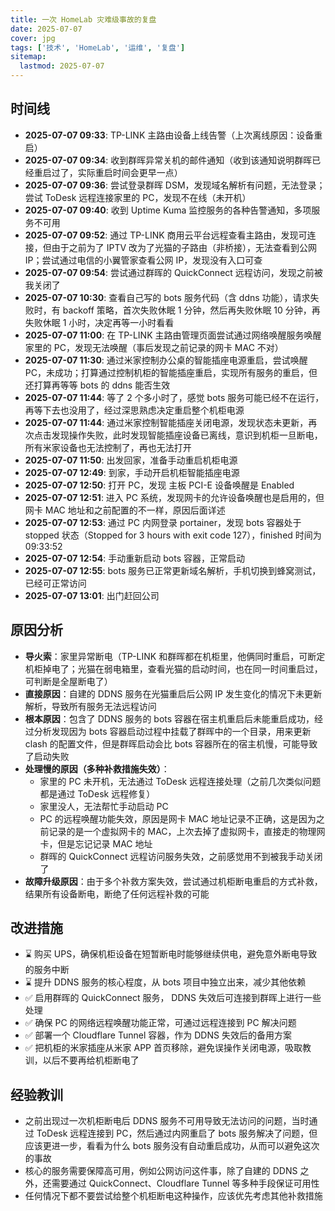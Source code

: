 ```yaml
---
title: 一次 HomeLab 灾难级事故的复盘
date: 2025-07-07
cover: jpg
tags: ['技术', 'HomeLab', '运维', '复盘']
sitemap:
  lastmod: 2025-07-07
---
```


## 时间线

- **2025-07-07 09:33**: TP-LINK 主路由设备上线告警（上次离线原因：设备重启）
- **2025-07-07 09:34**: 收到群晖异常关机的邮件通知（收到该通知说明群晖已经重启过了，实际重启时间会更早一点）
- **2025-07-07 09:36**: 尝试登录群晖 DSM，发现域名解析有问题，无法登录；尝试 ToDesk 远程连接家里的 PC，发现不在线（未开机）
- **2025-07-07 09:40**: 收到 Uptime Kuma 监控服务的各种告警通知，多项服务不可用
- **2025-07-07 09:52**: 通过 TP-LINK 商用云平台远程查看主路由，发现可连接，但由于之前为了 IPTV 改为了光猫的子路由（非桥接），无法查看到公网 IP；尝试通过电信的小翼管家查看公网 IP，发现没有入口可查
- **2025-07-07 09:54**: 尝试通过群晖的 QuickConnect 远程访问，发现之前被我关闭了
- **2025-07-07 10:30**: 查看自己写的 bots 服务代码（含 ddns 功能），请求失败时，有 backoff 策略，首次失败休眠 1 分钟，然后再失败休眠 10 分钟，再失败休眠 1 小时，决定再等一小时看看
- **2025-07-07 11:00**: 在 TP-LINK 主路由管理页面尝试通过网络唤醒服务唤醒家里的 PC，发现无法唤醒（事后发现之前记录的网卡 MAC 不对）
- **2025-07-07 11:30**: 通过米家控制办公桌的智能插座电源重启，尝试唤醒 PC，未成功；打算通过控制机柜的智能插座重启，实现所有服务的重启，但还打算再等等 bots 的 ddns 能否生效
- **2025-07-07 11:44**: 等了 2 个多小时了，感觉 bots 服务可能已经不在运行，再等下去也没用了，经过深思熟虑决定重启整个机柜电源
- **2025-07-07 11:44**: 通过米家控制智能插座关闭电源，发现状态未更新，再次点击发现操作失败，此时发现智能插座设备已离线，意识到机柜一旦断电，所有米家设备也无法控制了，再也无法打开
- **2025-07-07 11:50**: 出发回家，准备手动重启机柜电源
- **2025-07-07 12:49**: 到家，手动开启机柜智能插座电源
- **2025-07-07 12:50**: 打开 PC，发现 主板 PCI-E 设备唤醒是 Enabled
- **2025-07-07 12:51**: 进入 PC 系统，发现网卡的允许设备唤醒也是启用的，但网卡 MAC 地址和之前配置的不一样，原因后面详述
- **2025-07-07 12:53**: 通过 PC 内网登录 portainer，发现 bots 容器处于 stopped 状态（Stopped for 3 hours with exit code 127），finished 时间为 09:33:52
- **2025-07-07 12:54**: 手动重新启动 bots 容器，正常启动
- **2025-07-07 12:55**: bots 服务已正常更新域名解析，手机切换到蜂窝测试，已经可正常访问
- **2025-07-07 13:01**: 出门赶回公司

## 原因分析

- **导火索**：家里异常断电（TP-LINK 和群晖都在机柜里，他俩同时重启，可断定机柜掉电了；光猫在弱电箱里，查看光猫的启动时间，也在同一时间重启过，可判断是全屋断电了）
- **直接原因**：自建的 DDNS 服务在光猫重启后公网 IP 发生变化的情况下未更新解析，导致所有服务无法远程访问
- **根本原因**：包含了 DDNS 服务的 bots 容器在宿主机重启后未能重启成功，经过分析发现因为 bots 容器启动过程中挂载了群晖中的一个目录，用来更新 clash 的配置文件，但是群晖启动会比 bots 容器所在的宿主机慢，可能导致了启动失败
- **处理慢的原因（多种补救措施失效）**：
  - 家里的 PC 未开机，无法通过 ToDesk 远程连接处理（之前几次类似问题都是通过 ToDesk 远程修复）
  - 家里没人，无法帮忙手动启动 PC
  - PC 的远程唤醒功能失效，原因是网卡 MAC 地址记录不正确，这是因为之前记录的是一个虚拟网卡的 MAC，上次去掉了虚拟网卡，直接走的物理网卡，但是忘记记录 MAC 地址
  - 群晖的 QuickConnect 远程访问服务失效，之前感觉用不到被我手动关闭了
- **故障升级原因**：由于多个补救方案失效，尝试通过机柜断电重启的方式补救，结果所有设备断电，断绝了任何远程补救的可能

## 改进措施

- ⌛️ 购买 UPS，确保机柜设备在短暂断电时能够继续供电，避免意外断电导致的服务中断
- ⌛️ 提升 DDNS 服务的核心程度，从 bots 项目中独立出来，减少其他依赖
- ✅ 启用群晖的 QuickConnect 服务， DDNS 失效后可连接到群晖上进行一些处理
- ✅ 确保 PC 的网络远程唤醒功能正常，可通过远程连接到 PC 解决问题
- ✅ 部署一个 Cloudflare Tunnel 容器，作为 DDNS 失效后的备用方案
- ✅ 把机柜的米家插座从米家 APP 首页移除，避免误操作关闭电源，吸取教训，以后不要再给机柜断电了

## 经验教训

- 之前出现过一次机柜断电后 DDNS 服务不可用导致无法访问的问题，当时通过 ToDesk 远程连接到 PC，然后通过内网重启了 bots 服务解决了问题，但应该更进一步，看看为什么 bots 服务没有自动重启成功，从而可以避免这次的事故
- 核心的服务需要保障高可用，例如公网访问这件事，除了自建的 DDNS 之外，还需要通过 QuickConnect、Cloudflare Tunnel 等多种手段保证可用性
- 任何情况下都不要尝试给整个机柜断电这种操作，应该优先考虑其他补救措施
